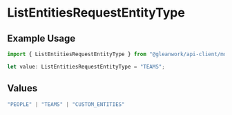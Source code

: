 # ListEntitiesRequestEntityType

## Example Usage

```typescript
import { ListEntitiesRequestEntityType } from "@gleanwork/api-client/models/components";

let value: ListEntitiesRequestEntityType = "TEAMS";
```

## Values

```typescript
"PEOPLE" | "TEAMS" | "CUSTOM_ENTITIES"
```